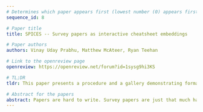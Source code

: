 ```yaml
---
# Determines which paper appears first (lowest number (0) appears first)
sequence_id: 8

# Paper title
title: SPICES -- Survey papers as interactive cheatsheet embeddings

# Paper authors
authors: Vinay Uday Prabhu, Matthew McAteer, Ryan Teehan

# Link to the openreview page
openreview: https://openreview.net/forum?id=1sysg9hi3KS

# TL;DR
tldr: This paper presents a procedure and a gallery demonstrating formatting of survey papers as interactive cheat-sheet embeddings

# Abstract for the papers
abstract: Papers are hard to write. Survey papers are just that much harder. From the authors' perspective, challenges include the responsibility to not erase out important work being done by (sometimes) adversarially aligned research groups, finding the right semantic clustering to sub-categorize individual contributions, controlling for the verbosity and length of the final paper, ensuring an optimal mixing of personal opinion and the innate narratives in the paper(s) being cited, version controlling, ease of updating, and also the aesthetics of presentation. From the reader's viewpoint, challenges include ease of reading, single-snapshot summarizability, portability, and being given the agency to edit or fork their own copies. Taking cues from the emergence of the cheat-sheet culture in machine learning and the virtues of living editable documentation and version control, we propose an interactive and live SVG format based methodology that we term SPICE -- Survey Papers as Interactive Cheat-sheet Embedding. We cover the technical details behind constructing SPICEs and present an example gallery covering `hot button' areas in machine learning such as Out of distribution detection, the `All you need' histrionics and Transformer architectures.
---
```

